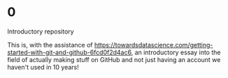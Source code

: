# 0
Introductory repository

This is, with the assistance of https://towardsdatascience.com/getting-started-with-git-and-github-6fcd0f2d4ac6, an introductory essay into the field of actually making stuff on GitHub and not just having an account we haven't used in 10 years!
